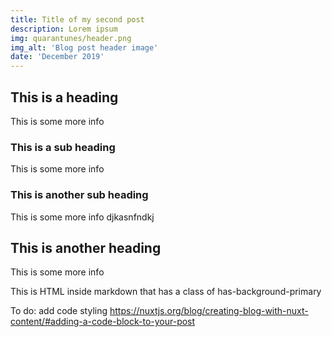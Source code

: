 ```yaml
---
title: Title of my second post
description: Lorem ipsum
img: quarantunes/header.png
img_alt: 'Blog post header image'
date: 'December 2019'
---
```


## This is a heading

This is some more info

### This is a sub heading

This is some more info

### This is another sub heading

This is some more info
djkasnfndkj
## This is another heading

This is some more info

<div class="has-background-primary">
  This is HTML inside markdown that has a class of has-background-primary
</div>
<info-box>
  <template #info-box>
  <p>
    This is an alert. I am providing you more info via a component, rather than a local HTML snippet.
    </p>
    <p>
    The benefit to this is that I can use it globally.
    <br>
    I can use line breaks (like above) or p-tags for line breaks
    </p>
  </template>
</info-box>

To do: add code styling
https://nuxtjs.org/blog/creating-blog-with-nuxt-content/#adding-a-code-block-to-your-post